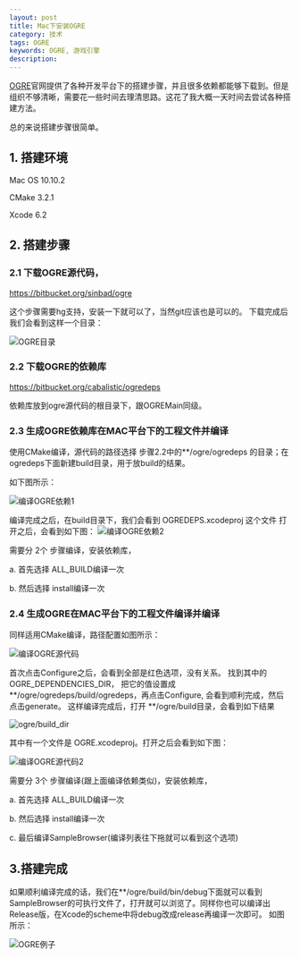 ```yaml
---
layout: post
title: Mac下安装OGRE
category: 技术
tags: OGRE
keywords: OGRE, 游戏引擎
description:
---
```


[OGRE](http://www.ogre3d.org/)官网提供了各种开发平台下的搭建步骤，并且很多依赖都能够下载到。但是组织不够清晰，需要花一些时间去理清思路。这花了我大概一天时间去尝试各种搭建方法。

总的来说搭建步骤很简单。
## 1. 搭建环境
Mac OS 10.10.2

CMake 3.2.1

Xcode 6.2
## 2. 搭建步骤
### 2.1 下载OGRE源代码，
https://bitbucket.org/sinbad/ogre

这个步骤需要hg支持，安装一下就可以了，当然git应该也是可以的。
下载完成后我们会看到这样一个目录：

![OGRE目录](/images/OGRE_directory.png)

### 2.2 下载OGRE的依赖库
https://bitbucket.org/cabalistic/ogredeps

依赖库放到ogre源代码的根目录下，跟OGREMain同级。

### 2.3 生成OGRE依赖库在MAC平台下的工程文件并编译
使用CMake编译，源代码的路径选择 步骤2.2中的\*\*/ogre/ogredeps 的目录；在ogredeps下面新建build目录，用于放build的结果。

如下图所示：

![编译OGRE依赖1](/images/OGRE_generate_deps.png)

编译完成之后，在build目录下，我们会看到 OGREDEPS.xcodeproj 这个文件
打开之后，会看到如下图：
![编译OGRE依赖2](/images/OGRE_compile_deps.png)


需要分 2个 步骤编译，安装依赖库，

a. 首先选择 ALL_BUILD编译一次

b. 然后选择 install编译一次


### 2.4 生成OGRE在MAC平台下的工程文件编译并编译
同样适用CMake编译，路径配置如图所示：

![编译OGRE源代码](/images/OGRE_generate_src.png)

首次点击Configure之后，会看到全部是红色选项，没有关系。
找到其中的 OGRE_DEPENDENCIES_DIR， 把它的值设置成 \*\*/ogre/ogredeps/build/ogredeps，再点击Configure, 会看到顺利完成，然后点击generate。
这样编译完成后，打开 \*\*/ogre/build目录，会看到如下结果

![ogre/build_dir](/images/OGRE_build_dir.png)

其中有一个文件是 OGRE.xcodeproj。打开之后会看到如下图：

![编译OGRE源代码2](/images/OGRE_compile_src.png)

需要分 3个 步骤编译(跟上面编译依赖类似)，安装依赖库，

a. 首先选择 ALL_BUILD编译一次

b. 然后选择 install编译一次

c. 最后编译SampleBrowser(编译列表往下拖就可以看到这个选项)

## 3.搭建完成
如果顺利编译完成的话，我们在\*\*/ogre/build/bin/debug下面就可以看到SampleBrowser的可执行文件了，打开就可以浏览了。同样你也可以编译出Release版，在Xcode的scheme中将debug改成release再编译一次即可。
如图所示：

![OGRE例子](/images/OGRE_sample.png)
